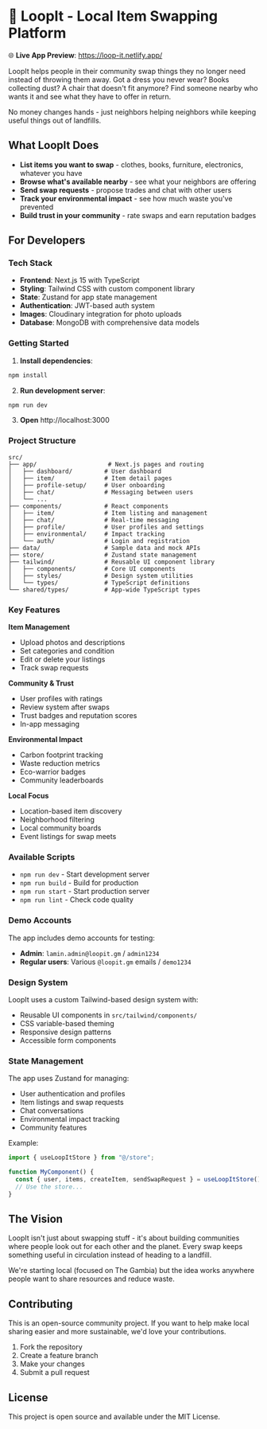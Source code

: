 # 🔁 LoopIt - Local Item Swapping Platform

🌐 **Live App Preview**: https://loop-it.netlify.app/

LoopIt helps people in their community swap things they no longer need instead of throwing them away. Got a dress you never wear? Books collecting dust? A chair that doesn't fit anymore? Find someone nearby who wants it and see what they have to offer in return.

No money changes hands - just neighbors helping neighbors while keeping useful things out of landfills.

## What LoopIt Does

- **List items you want to swap** - clothes, books, furniture, electronics, whatever you have
- **Browse what's available nearby** - see what your neighbors are offering
- **Send swap requests** - propose trades and chat with other users
- **Track your environmental impact** - see how much waste you've prevented
- **Build trust in your community** - rate swaps and earn reputation badges

## For Developers

### Tech Stack

- **Frontend**: Next.js 15 with TypeScript
- **Styling**: Tailwind CSS with custom component library
- **State**: Zustand for app state management
- **Authentication**: JWT-based auth system
- **Images**: Cloudinary integration for photo uploads
- **Database**: MongoDB with comprehensive data models

### Getting Started

1. **Install dependencies**:

```bash
npm install
```

2. **Run development server**:

```bash
npm run dev
```

3. **Open** http://localhost:3000

### Project Structure

```
src/
├── app/                    # Next.js pages and routing
│   ├── dashboard/         # User dashboard
│   ├── item/              # Item detail pages
│   ├── profile-setup/     # User onboarding
│   ├── chat/              # Messaging between users
│   └── ...
├── components/            # React components
│   ├── item/              # Item listing and management
│   ├── chat/              # Real-time messaging
│   ├── profile/           # User profiles and settings
│   ├── environmental/     # Impact tracking
│   └── auth/              # Login and registration
├── data/                  # Sample data and mock APIs
├── store/                 # Zustand state management
├── tailwind/              # Reusable UI component library
│   ├── components/        # Core UI components
│   ├── styles/            # Design system utilities
│   └── types/             # TypeScript definitions
└── shared/types/          # App-wide TypeScript types
```

### Key Features

**Item Management**

- Upload photos and descriptions
- Set categories and condition
- Edit or delete your listings
- Track swap requests

**Community & Trust**

- User profiles with ratings
- Review system after swaps
- Trust badges and reputation scores
- In-app messaging

**Environmental Impact**

- Carbon footprint tracking
- Waste reduction metrics
- Eco-warrior badges
- Community leaderboards

**Local Focus**

- Location-based item discovery
- Neighborhood filtering
- Local community boards
- Event listings for swap meets

### Available Scripts

- `npm run dev` - Start development server
- `npm run build` - Build for production
- `npm run start` - Start production server
- `npm run lint` - Check code quality

### Demo Accounts

The app includes demo accounts for testing:

- **Admin**: `lamin.admin@loopit.gm` / `admin1234`
- **Regular users**: Various `@loopit.gm` emails / `demo1234`

### Design System

LoopIt uses a custom Tailwind-based design system with:

- Reusable UI components in `src/tailwind/components/`
- CSS variable-based theming
- Responsive design patterns
- Accessible form components

### State Management

The app uses Zustand for managing:

- User authentication and profiles
- Item listings and swap requests
- Chat conversations
- Environmental impact tracking
- Community features

Example:

```typescript
import { useLoopItStore } from "@/store";

function MyComponent() {
  const { user, items, createItem, sendSwapRequest } = useLoopItStore();
  // Use the store...
}
```

## The Vision

LoopIt isn't just about swapping stuff - it's about building communities where people look out for each other and the planet. Every swap keeps something useful in circulation instead of heading to a landfill.

We're starting local (focused on The Gambia) but the idea works anywhere people want to share resources and reduce waste.

## Contributing

This is an open-source community project. If you want to help make local sharing easier and more sustainable, we'd love your contributions.

1. Fork the repository
2. Create a feature branch
3. Make your changes
4. Submit a pull request

## License

This project is open source and available under the MIT License.
